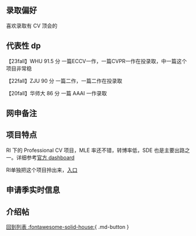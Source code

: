 ## 录取偏好

喜欢录取有 CV 顶会的

## 代表性 dp

【23fall】WHU 91.5 分 一篇ECCV一作，一篇CVPR一作在投录取，中一篇这个项目非常稳

【22fall】ZJU 90 分 一篇二作，一篇二作在投录取

【20fall】华师大 86 分 一篇 AAAI 一作录取

## 网申备注

## 项目特点

RI 下的 Professional CV 项目，MLE 率还不错，转博率低，SDE 也是主要出路之一。详细参考[官方 dashboard](https://www.cmu.edu/career/outcomes/post-grad-dashboard.html)

RI单独把这个项目拎出来，[入口](https://admissions.scs.cmu.edu/account/login?r=https%3a%2f%2fadmissions.scs.cmu.edu%2fapply%2ffrm%3f857f530c-fb7d-4f58-8ed4-8ef6c01b0d4b)

## 申请季实时信息

## 介绍帖

[回到列表 :fontawesome-solid-house:](grade.md){ .md-button }
